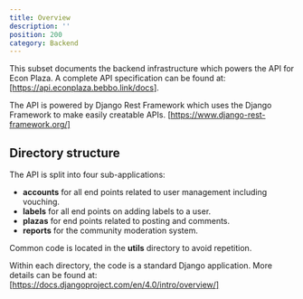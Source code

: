 ```yaml
---
title: Overview
description: ''
position: 200
category: Backend
---
```


This subset documents the backend infrastructure which powers the API for Econ Plaza. A complete API specification can be found at: [https://api.econplaza.bebbo.link/docs].

The API is powered by Django Rest Framework which uses the Django Framework to make easily creatable APIs. [https://www.django-rest-framework.org/]

## Directory structure

The API is split into four sub-applications:

* **accounts** for all end points related to user management including vouching.
* **labels** for all end points on adding labels to a user.
* **plazas** for end points related to posting and comments.
* **reports** for the community moderation system.

Common code is located in the **utils** directory to avoid repetition.

Within each directory, the code is a standard Django application. More details can be found at: [https://docs.djangoproject.com/en/4.0/intro/overview/]